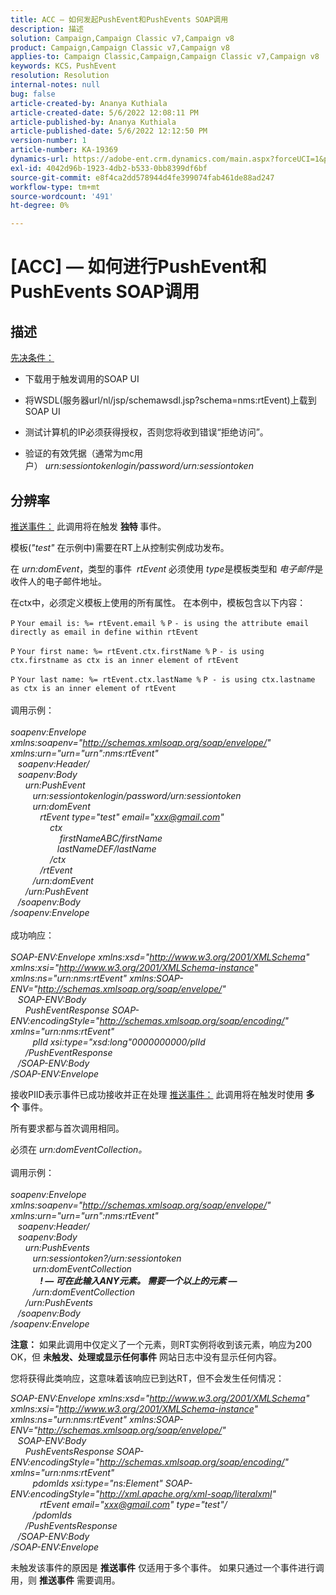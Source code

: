 ```yaml
---
title: ACC — 如何发起PushEvent和PushEvents SOAP调用
description: 描述
solution: Campaign,Campaign Classic v7,Campaign v8
product: Campaign,Campaign Classic v7,Campaign v8
applies-to: Campaign Classic,Campaign,Campaign Classic v7,Campaign v8
keywords: KCS，PushEvent
resolution: Resolution
internal-notes: null
bug: false
article-created-by: Ananya Kuthiala
article-created-date: 5/6/2022 12:08:11 PM
article-published-by: Ananya Kuthiala
article-published-date: 5/6/2022 12:12:50 PM
version-number: 1
article-number: KA-19369
dynamics-url: https://adobe-ent.crm.dynamics.com/main.aspx?forceUCI=1&pagetype=entityrecord&etn=knowledgearticle&id=a22f902d-35cd-ec11-a7b5-0022480b639b
exl-id: 4042d96b-1923-4db2-b533-0bb8399df6bf
source-git-commit: e8f4ca2dd578944d4fe399074fab461de88ad247
workflow-type: tm+mt
source-wordcount: '491'
ht-degree: 0%

---
```


# [ACC]  — 如何进行PushEvent和PushEvents SOAP调用

## 描述

<u>先决条件：</u>
- 下载用于触发调用的SOAP UI

- 将WSDL(服务器url/nl/jsp/schemawsdl.jsp?schema=nms:rtEvent)上载到SOAP UI

- 测试计算机的IP必须获得授权，否则您将收到错误“拒绝访问”。

- 验证的有效凭据（通常为mc用户） *urn:sessiontokenlogin/password/urn:sessiontoken*




## 分辨率

<u>推送事件：</u>
此调用将在触发 <b>独特 </b>事件。

模板(*&quot;test&quot;* 在示例中)需要在RT上从控制实例成功发布。

在 *urn:domEvent*，类型的事件  *rtEvent* 必须使用 *type*&#x200B;是模板类型和 *电子邮件*&#x200B;是收件人的电子邮件地址。

在ctx中，必须定义模板上使用的所有属性。 在本例中，模板包含以下内容：

`P` `Your email is: %= rtEvent.email %` `P` `- is using the attribute email directly as email in define within rtEvent`

`P` `Your first name: %= rtEvent.ctx.firstName %` `P` `- is using ctx.firstname as ctx is an inner element of rtEvent`

`P` `Your last name: %= rtEvent.ctx.lastName %` `P - is using ctx.lastname as ctx is an inner element of rtEvent`
<br><br>调用示例：<br><br>
*soapenv:Envelope xmlns:soapenv=&quot;http://schemas.xmlsoap.org/soap/envelope/&quot; xmlns:urn=&quot;urn=&quot;urn&quot;:nms:rtEvent&quot;
<br>   soapenv:Header/
<br>   soapenv:Body
<br>      urn:PushEvent
<br>         urn:sessiontokenlogin/password/urn:sessiontoken
<br>         urn:domEvent
<br>            rtEvent type=&quot;test&quot; email=&quot;xxx@gmail.com&quot; 
<br>                ctx
<br>                    firstNameABC/firstName
<br>                   lastNameDEF/lastName
<br>                /ctx
<br>            /rtEvent
<br>         /urn:domEvent
<br>      /urn:PushEvent
<br>   /soapenv:Body
<br>/soapenv:Envelope*
<br><br>成功响应：<br><br>
*SOAP-ENV:Envelope xmlns:xsd=&quot;http://www.w3.org/2001/XMLSchema&quot; xmlns:xsi=&quot;http://www.w3.org/2001/XMLSchema-instance&quot; xmlns:ns=&quot;urn:nms:rtEvent&quot; xmlns:SOAP-ENV=&quot;http://schemas.xmlsoap.org/soap/envelope/&quot;
<br>   SOAP-ENV:Body
<br>      PushEventResponse SOAP-ENV:encodingStyle=&quot;http://schemas.xmlsoap.org/soap/encoding/&quot; xmlns=&quot;urn:nms:rtEvent&quot;
<br>         plId xsi:type=&quot;xsd:long&quot;0000000000/plId
<br>      /PushEventResponse
<br>   /SOAP-ENV:Body
<br>/SOAP-ENV:Envelope*

接收PIID表示事件已成功接收并正在处理
<u>推送事件：</u>
此调用将在触发时使用 <b>多个</b> 事件。

所有要求都与首次调用相同。

必须在 *urn:domEventCollection。*
<br><br>调用示例：<br><br>
*soapenv:Envelope xmlns:soapenv=&quot;http://schemas.xmlsoap.org/soap/envelope/&quot; xmlns:urn=&quot;urn=&quot;urn&quot;:nms:rtEvent&quot;
<br>   soapenv:Header/
<br>   soapenv:Body
<br>      urn:PushEvents
<br>         urn:sessiontoken?/urn:sessiontoken
<br>         urn:domEventCollection
<br>            <b>! — 可在此输入ANY元素。 需要一个以上的元素 — </b>
<br>         /urn:domEventCollection
<br>      /urn:PushEvents
<br>   /soapenv:Body
<br>/soapenv:Envelope*

<b>注意：</b> 如果此调用中仅定义了一个元素，则RT实例将收到该元素，响应为200 OK，但 <b>未触发、处理或显示任何事件</b> 网站日志中没有显示任何内容。

您将获得此类响应，这意味着该响应已到达RT，但不会发生任何情况：

*SOAP-ENV:Envelope xmlns:xsd=&quot;http://www.w3.org/2001/XMLSchema&quot; xmlns:xsi=&quot;http://www.w3.org/2001/XMLSchema-instance&quot; xmlns:ns=&quot;urn:nms:rtEvent&quot; xmlns:SOAP-ENV=&quot;http://schemas.xmlsoap.org/soap/envelope/&quot;
<br>   SOAP-ENV:Body
<br>      PushEventsResponse SOAP-ENV:encodingStyle=&quot;http://schemas.xmlsoap.org/soap/encoding/&quot; xmlns=&quot;urn:nms:rtEvent&quot;
<br>         pdomIds xsi:type=&quot;ns:Element&quot; SOAP-ENV:encodingStyle=&quot;http://xml.apache.org/xml-soap/literalxml&quot;
<br>            rtEvent email=&quot;xxx@gmail.com&quot; type=&quot;test&quot;/
<br>         /pdomIds
<br>      /PushEventsResponse
<br>   /SOAP-ENV:Body
<br>/SOAP-ENV:Envelope*

未触发该事件的原因是 <b>推送事件</b> 仅适用于多个事件。 如果只通过一个事件进行调用，则 <b>推送事件</b> 需要调用。
